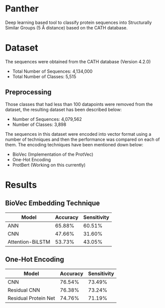 # Panther

Deep learning based tool to classify protein sequences into Structurally Similar Groups (5 Å distance) based on the CATH database.

# Dataset

The sequences were obtained from the CATH database (Version 4.2.0)

- Total Number of Sequences: 4,134,000
- Total Number of Classes: 5,515

## Preprocessing

Those classes that had less than 100 datapoints were removed from the dataset, the resulting dataset has been described below:

- Number of Sequences: 4,079,562
- Number of Classes: 3,898

The sequences in this dataset were encoded into vector format using a number of techniques and then the performance was compared on each of them. The encoding techniques have been mentioned down below:

- BioVec (Implementation of the ProtVec)
- One-Hot Encoding
- ProtBert (Working on this currently)

# Results

## BioVec Embedding Technique

| Model      | Accuracy | Sensitivity | 
| ----------- | ----------- | ----------- |
| ANN      | 65.88%       | 60.51%       |
| CNN   | 47.66%        | 31.60%        |
| Attention-BiLSTM   | 53.73%        | 43.05%        |

## One-Hot Encoding

| Model      | Accuracy | Sensitivity | 
| ----------- | ----------- | ----------- |
| CNN   | 76.54%        | 73.49%        |
| Residual CNN   |  76.38%       | 73.24%        |
| Residual Protein Net   | 74.76%        | 71.19%        |
